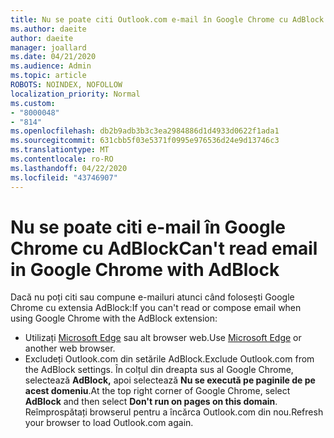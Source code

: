 ```yaml
---
title: Nu se poate citi Outlook.com e-mail în Google Chrome cu AdBlock
ms.author: daeite
author: daeite
manager: joallard
ms.date: 04/21/2020
ms.audience: Admin
ms.topic: article
ROBOTS: NOINDEX, NOFOLLOW
localization_priority: Normal
ms.custom:
- "8000048"
- "814"
ms.openlocfilehash: db2b9adb3b3c3ea2984886d1d4933d0622f1ada1
ms.sourcegitcommit: 631cbb5f03e5371f0995e976536d24e9d13746c3
ms.translationtype: MT
ms.contentlocale: ro-RO
ms.lasthandoff: 04/22/2020
ms.locfileid: "43746907"
---
```

# <a name="cant-read-email-in-google-chrome-with-adblock"></a><span data-ttu-id="f51bd-102">Nu se poate citi e-mail în Google Chrome cu AdBlock</span><span class="sxs-lookup"><span data-stu-id="f51bd-102">Can't read email in Google Chrome with AdBlock</span></span>

<span data-ttu-id="f51bd-103">Dacă nu poți citi sau compune e-mailuri atunci când folosești Google Chrome cu extensia AdBlock:</span><span class="sxs-lookup"><span data-stu-id="f51bd-103">If you can't read or compose email when using Google Chrome with the AdBlock extension:</span></span>

- <span data-ttu-id="f51bd-104">Utilizați [Microsoft Edge](https://go.microsoft.com/fwlink/p/?linkid=2001503&amp;clcid=0x409) sau alt browser web.</span><span class="sxs-lookup"><span data-stu-id="f51bd-104">Use [Microsoft Edge](https://go.microsoft.com/fwlink/p/?linkid=2001503&amp;clcid=0x409) or another web browser.</span></span>
- <span data-ttu-id="f51bd-105">Excludeți Outlook.com din setările AdBlock.</span><span class="sxs-lookup"><span data-stu-id="f51bd-105">Exclude Outlook.com from the AdBlock settings.</span></span> <span data-ttu-id="f51bd-106">În colțul din dreapta sus al Google Chrome, selectează **AdBlock,** apoi selectează **Nu se execută pe paginile de pe acest domeniu**.</span><span class="sxs-lookup"><span data-stu-id="f51bd-106">At the top right corner of Google Chrome, select **AdBlock** and then select **Don't run on pages on this domain**.</span></span> <span data-ttu-id="f51bd-107">Reîmprospătați browserul pentru a încărca Outlook.com din nou.</span><span class="sxs-lookup"><span data-stu-id="f51bd-107">Refresh your browser to load Outlook.com again.</span></span>